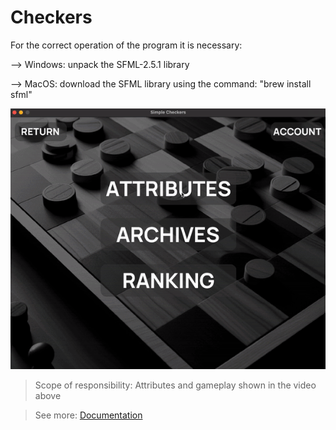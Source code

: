 # Checkers

For the correct operation of the program it is necessary:

--> Windows: unpack the SFML-2.5.1 library

--> MacOS: download the SFML library using the command:
"brew install sfml"

![Simple Checkers](doc/checkers.gif)

> Scope of responsibility:
> Attributes and gameplay shown in the video above

> See more: [Documentation](doc/Documentation.pdf)


